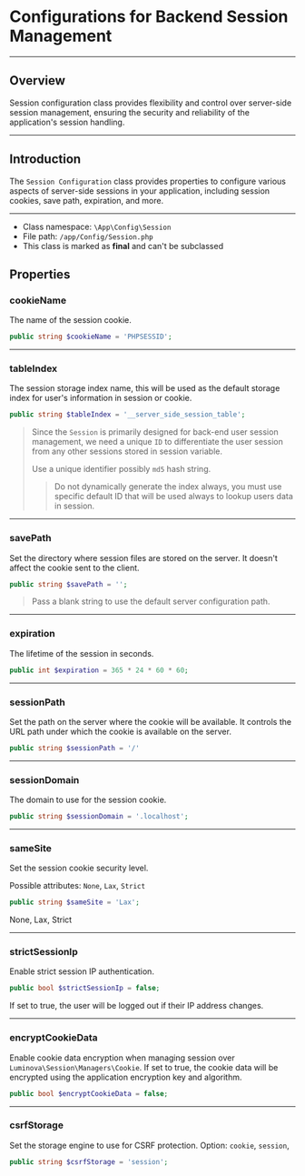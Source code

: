 # Configurations for Backend Session Management

***

## Overview

Session configuration class provides flexibility and control over server-side session management, ensuring the security and reliability of the application's session handling.

***

## Introduction

The `Session Configuration` class provides properties to configure various aspects of server-side sessions in your application, including session cookies, save path, expiration, and more.

***

* Class namespace: `\App\Config\Session`
* File path: `/app/Config/Session.php`
* This class is marked as **final** and can't be subclassed

## Properties

### cookieName

The name of the session cookie.

```php
public string $cookieName = 'PHPSESSID';
```

***

### tableIndex

The session storage index name, this will be used as the default storage index for user's information in session or cookie.

```php
public string $tableIndex = '__server_side_session_table';
```

> Since the `Session` is primarily designed for back-end user session management, we need a unique `ID` to differentiate the user session from any other sessions  stored in session variable. 
> 
> Use a unique identifier possibly `md5` hash string.
> > Do not dynamically generate the index always, you must use specific default ID that will be used always to lookup users data in session.

***

### savePath

Set the directory where session files are stored on the server.
It doesn't affect the cookie sent to the client.

```php
public string $savePath = '';
```

> Pass a blank string to use the default server configuration path.

***

### expiration

The lifetime of the session in seconds.

```php
public int $expiration = 365 * 24 * 60 * 60;
```

***

### sessionPath

Set the path on the server where the cookie will be available. 
It controls the URL path under which the cookie is available on the server.

```php
public string $sessionPath = '/'
```

***

### sessionDomain

The domain to use for the session cookie.

```php
public string $sessionDomain = '.localhost';
```

***

### sameSite

Set the session cookie security level.

Possible attributes: `None`, `Lax`, `Strict`

```php
public string $sameSite = 'Lax';
```

None, Lax, Strict

***

### strictSessionIp

Enable strict session IP authentication.

```php
public bool $strictSessionIp = false;
```

If set to true, the user will be logged out if their IP address changes.

***

### encryptCookieData

Enable cookie data encryption when managing session over `Luminova\Session\Managers\Cookie`.
If set to true, the cookie data will be encrypted using the application encryption key and algorithm.

```php
public bool $encryptCookieData = false;
```

***

### csrfStorage

Set the storage engine to use for CSRF protection.
Option: `cookie`, `session`,

```php
public string $csrfStorage = 'session';
```